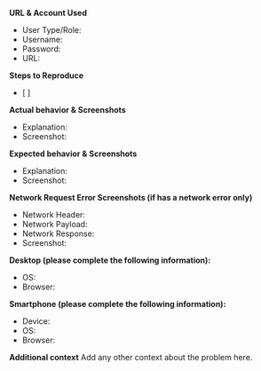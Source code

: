 **URL & Account Used**
- User Type/Role: 
- Username: 
- Password: 
- URL: 

**Steps to Reproduce** 
- [ ]

**Actual behavior & Screenshots**
- Explanation: 
- Screenshot: 

**Expected behavior & Screenshots**
- Explanation: 
- Screenshot: 

**Network Request Error Screenshots (if has a network error only)**
- Network Header: 
- Network Payload: 
- Network Response: 
- Screenshot: 

**Desktop (please complete the following information):**
 - OS: 
 - Browser: 

**Smartphone (please complete the following information):**
 - Device: 
 - OS: 
 - Browser: 

**Additional context**
Add any other context about the problem here.
